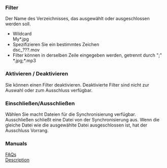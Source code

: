 ### Filter  

Der Name des Verzeichnisses, das ausgewählt oder ausgeschlossen werden soll.  

- Wildcard  
My*.jpg  
- Spezifizieren Sie ein bestimmtes Zeichen  
dsc_???.mov  
- Filter können in derselben Zeile eingegeben werden, getrennt durch ";"  
\*.jpg;*.mp3  

### Aktivieren / Deaktivieren  

Sie können einen Filter deaktivieren. Deaktivierte Filter sind nicht zur Auswahl oder zum Ausschluss verfügbar.  

### Einschließen/Ausschließen  

Wählen Sie macht Dateien für die Synchronisierung verfügbar. Ausschließen schließt eine Datei von der Synchronisierung aus. Wenn die gleiche Datei wie die ausgewählte Datei ausgeschlossen ist, hat der Ausschluss Vorrang.  

### Manuals  
[FAQs](https://sentaroh.github.io/Documents/SMBSync3/SMBSync3_FAQ_EN.htm)  
[Description](https://sentaroh.github.io/Documents/SMBSync3/SMBSync3_Desc_EN.htm)  

